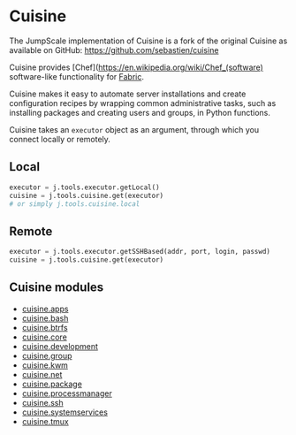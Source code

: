 # Cuisine

The JumpScale implementation of Cuisine is a fork of the original Cuisine as available on GitHub: <https://github.com/sebastien/cuisine>

Cuisine provides [Chef](https://en.wikipedia.org/wiki/Chef_(software) software-like functionality for [Fabric](http://www.fabfile.org/).

Cuisine makes it easy to automate server installations and create configuration recipes by wrapping common administrative tasks, such as installing packages and creating users and groups, in Python functions.

Cuisine takes an `executor` object as an argument, through which you connect locally or remotely.

## Local

```python
executor = j.tools.executor.getLocal()
cuisine = j.tools.cuisine.get(executor)
# or simply j.tools.cuisine.local
```

## Remote

```python
executor = j.tools.executor.getSSHBased(addr, port, login, passwd)
cuisine = j.tools.cuisine.get(executor)
```

## Cuisine modules
- [cuisine.apps](cuisine.apps.md)
- [cuisine.bash](cuisine.bash.md)
- [cuisine.btrfs](cuisine.btrfs.md)
- [cuisine.core](cuisine.core.md)
- [cuisine.development](cuisine.development.md)
- [cuisine.group](cuisine.group.md)
- [cuisine.kwm](cuisine.kvm.md)
- [cuisine.net](cuisine.net.md)
- [cuisine.package](cuisine.package.md)
- [cuisine.processmanager](cuisine.processmanager.md)
- [cuisine.ssh](cuisine.ssh.md)
- [cuisine.systemservices](cuisine.systemservices.md)
- [cuisine.tmux](cuisine.tmux.md)

